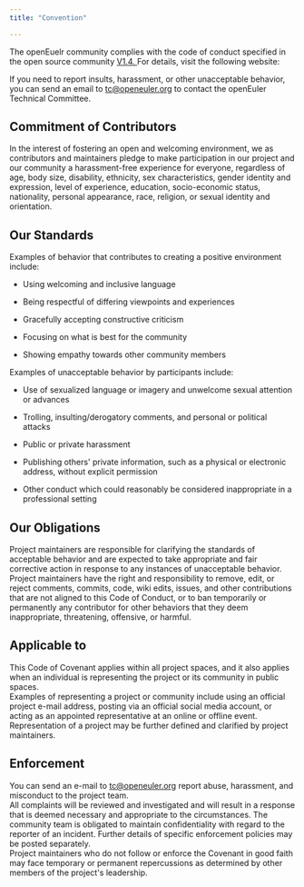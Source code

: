 ```yaml
---
title: "Convention"

---
```

<ClientOnly>
  <community-conduct />
</ClientOnly>
<div class="other markdown">


The openEuelr community complies with the code of conduct specified in the open source community <a href="https://www.contributor-covenant.org/version/1/4/code-of-conduct/"  target="_blank">V1.4. </a> For details, visit the following website:

If you need to report insults, harassment, or other unacceptable behavior, you can send an email to <tc@openeuler.org> to contact the openEuler Technical Committee.

## Commitment of Contributors
In the interest of fostering an open and welcoming environment, we as contributors and maintainers pledge to make participation in our project and our community a harassment-free experience for everyone, regardless of age, body size, disability, ethnicity, sex characteristics, gender identity and expression, level of experience, education, socio-economic status, nationality, personal appearance, race, religion, or sexual identity and orientation.

## Our Standards
Examples of behavior that contributes to creating a positive environment include:

+ Using welcoming and inclusive language

+ Being respectful of differing viewpoints and experiences

+ Gracefully accepting constructive criticism

+ Focusing on what is best for the community

+ Showing empathy towards other community members

Examples of unacceptable behavior by participants include:

+ Use of sexualized language or imagery and unwelcome sexual attention or advances

+ Trolling, insulting/derogatory comments, and personal or political attacks

+ Public or private harassment

+ Publishing others' private information, such as a physical or electronic address, without explicit permission

+ Other conduct which could reasonably be considered inappropriate in a professional setting

## Our Obligations

Project maintainers are responsible for clarifying the standards of acceptable behavior and are expected to take appropriate and fair corrective action in response to any instances of unacceptable behavior.<br/>
Project maintainers have the right and responsibility to remove, edit, or reject comments, commits, code, wiki edits, issues, and other contributions that are not aligned to this Code of Conduct, or to ban temporarily or permanently any contributor for other behaviors that they deem inappropriate, threatening, offensive, or harmful.

## Applicable to

This Code of Covenant applies within all project spaces, and it also applies when an individual is representing the project or its community in public spaces.<br/>
Examples of representing a project or community include using an official project e-mail address, posting via an official social media account, or acting as an appointed representative at an online or offline event.<br/>
Representation of a project may be further defined and clarified by project maintainers.

## Enforcement

You can send an e-mail to <tc@openeuler.org> report abuse, harassment, and misconduct to the project team.<br/>
All complaints will be reviewed and investigated and will result in a response that is deemed necessary and appropriate to the circumstances. The community team is obligated to maintain confidentiality with regard to the reporter of an incident. Further details of specific enforcement policies may be posted separately.<br>
Project maintainers who do not follow or enforce the Covenant in good faith may face temporary or permanent repercussions as determined by other members of the project's leadership.

</div>